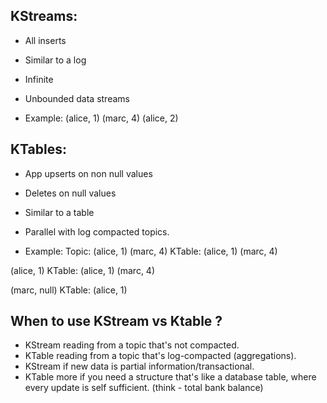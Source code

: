 ## KStreams:

- All inserts 
- Similar to a log
- Infinite
- Unbounded data streams

- Example:
(alice, 1)
(marc, 4)
(alice, 2)

## KTables: 

- App upserts on non null values
- Deletes on null values
- Similar to a table 
- Parallel with log compacted topics. 


- Example:
Topic: 
  (alice, 1)
  (marc, 4)
KTable:
    (alice, 1)
    (marc, 4)

(alice, 1)
KTable:
(alice, 1)
(marc, 4)

(marc, null)
KTable:
(alice, 1)


## When to use KStream vs Ktable ? 

- KStream reading from a topic that's not compacted. 
- KTable reading from a topic that's log-compacted (aggregations).
- KStream if new data is partial information/transactional. 
- KTable more if you need a structure that's like a database table, where every update is self sufficient.
  (think - total bank balance)


